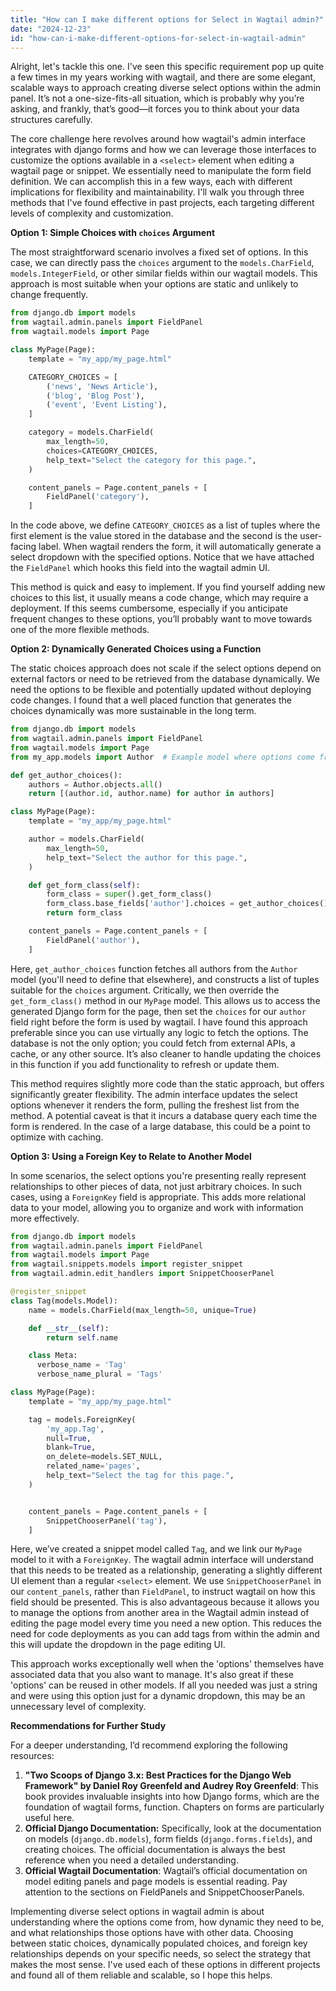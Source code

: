 ```yaml
---
title: "How can I make different options for Select in Wagtail admin?"
date: "2024-12-23"
id: "how-can-i-make-different-options-for-select-in-wagtail-admin"
---
```


Alright, let's tackle this one. I've seen this specific requirement pop up quite a few times in my years working with wagtail, and there are some elegant, scalable ways to approach creating diverse select options within the admin panel. It’s not a one-size-fits-all situation, which is probably why you’re asking, and frankly, that’s good—it forces you to think about your data structures carefully.

The core challenge here revolves around how wagtail's admin interface integrates with django forms and how we can leverage those interfaces to customize the options available in a `<select>` element when editing a wagtail page or snippet. We essentially need to manipulate the form field definition. We can accomplish this in a few ways, each with different implications for flexibility and maintainability. I'll walk you through three methods that I've found effective in past projects, each targeting different levels of complexity and customization.

**Option 1: Simple Choices with `choices` Argument**

The most straightforward scenario involves a fixed set of options. In this case, we can directly pass the `choices` argument to the `models.CharField`, `models.IntegerField`, or other similar fields within our wagtail models. This approach is most suitable when your options are static and unlikely to change frequently.

```python
from django.db import models
from wagtail.admin.panels import FieldPanel
from wagtail.models import Page

class MyPage(Page):
    template = "my_app/my_page.html"

    CATEGORY_CHOICES = [
        ('news', 'News Article'),
        ('blog', 'Blog Post'),
        ('event', 'Event Listing'),
    ]

    category = models.CharField(
        max_length=50,
        choices=CATEGORY_CHOICES,
        help_text="Select the category for this page.",
    )

    content_panels = Page.content_panels + [
        FieldPanel('category'),
    ]

```

In the code above, we define `CATEGORY_CHOICES` as a list of tuples where the first element is the value stored in the database and the second is the user-facing label. When wagtail renders the form, it will automatically generate a select dropdown with the specified options. Notice that we have attached the `FieldPanel` which hooks this field into the wagtail admin UI.

This method is quick and easy to implement. If you find yourself adding new choices to this list, it usually means a code change, which may require a deployment. If this seems cumbersome, especially if you anticipate frequent changes to these options, you’ll probably want to move towards one of the more flexible methods.

**Option 2: Dynamically Generated Choices using a Function**

The static choices approach does not scale if the select options depend on external factors or need to be retrieved from the database dynamically. We need the options to be flexible and potentially updated without deploying code changes. I found that a well placed function that generates the choices dynamically was more sustainable in the long term.

```python
from django.db import models
from wagtail.admin.panels import FieldPanel
from wagtail.models import Page
from my_app.models import Author  # Example model where options come from

def get_author_choices():
    authors = Author.objects.all()
    return [(author.id, author.name) for author in authors]

class MyPage(Page):
    template = "my_app/my_page.html"

    author = models.CharField(
        max_length=50,
        help_text="Select the author for this page.",
    )

    def get_form_class(self):
        form_class = super().get_form_class()
        form_class.base_fields['author'].choices = get_author_choices()
        return form_class

    content_panels = Page.content_panels + [
        FieldPanel('author'),
    ]

```

Here, `get_author_choices` function fetches all authors from the `Author` model (you'll need to define that elsewhere), and constructs a list of tuples suitable for the `choices` argument. Critically, we then override the `get_form_class()` method in our `MyPage` model. This allows us to access the generated Django form for the page, then set the `choices` for our `author` field right before the form is used by wagtail. I have found this approach preferable since you can use virtually any logic to fetch the options. The database is not the only option; you could fetch from external APIs, a cache, or any other source. It’s also cleaner to handle updating the choices in this function if you add functionality to refresh or update them.

This method requires slightly more code than the static approach, but offers significantly greater flexibility. The admin interface updates the select options whenever it renders the form, pulling the freshest list from the method. A potential caveat is that it incurs a database query each time the form is rendered. In the case of a large database, this could be a point to optimize with caching.

**Option 3: Using a Foreign Key to Relate to Another Model**

In some scenarios, the select options you're presenting really represent relationships to other pieces of data, not just arbitrary choices. In such cases, using a `ForeignKey` field is appropriate. This adds more relational data to your model, allowing you to organize and work with information more effectively.

```python
from django.db import models
from wagtail.admin.panels import FieldPanel
from wagtail.models import Page
from wagtail.snippets.models import register_snippet
from wagtail.admin.edit_handlers import SnippetChooserPanel

@register_snippet
class Tag(models.Model):
    name = models.CharField(max_length=50, unique=True)

    def __str__(self):
        return self.name

    class Meta:
      verbose_name = 'Tag'
      verbose_name_plural = 'Tags'

class MyPage(Page):
    template = "my_app/my_page.html"

    tag = models.ForeignKey(
        'my_app.Tag',
        null=True,
        blank=True,
        on_delete=models.SET_NULL,
        related_name='pages',
        help_text="Select the tag for this page.",
    )


    content_panels = Page.content_panels + [
        SnippetChooserPanel('tag'),
    ]
```

Here, we’ve created a snippet model called `Tag`, and we link our `MyPage` model to it with a `ForeignKey`.  The wagtail admin interface will understand that this needs to be treated as a relationship, generating a slightly different UI element than a regular `<select>` element. We use `SnippetChooserPanel` in our `content_panels`, rather than `FieldPanel`, to instruct wagtail on how this field should be presented. This is also advantageous because it allows you to manage the options from another area in the Wagtail admin instead of editing the page model every time you need a new option. This reduces the need for code deployments as you can add tags from within the admin and this will update the dropdown in the page editing UI.

This approach works exceptionally well when the 'options' themselves have associated data that you also want to manage. It's also great if these 'options' can be reused in other models. If all you needed was just a string and were using this option just for a dynamic dropdown, this may be an unnecessary level of complexity.

**Recommendations for Further Study**

For a deeper understanding, I’d recommend exploring the following resources:

1.  **"Two Scoops of Django 3.x: Best Practices for the Django Web Framework" by Daniel Roy Greenfeld and Audrey Roy Greenfeld**: This book provides invaluable insights into how Django forms, which are the foundation of wagtail forms, function. Chapters on forms are particularly useful here.
2.  **Official Django Documentation:** Specifically, look at the documentation on models (`django.db.models`), form fields (`django.forms.fields`), and creating choices. The official documentation is always the best reference when you need a detailed understanding.
3. **Official Wagtail Documentation**: Wagtail’s official documentation on model editing panels and page models is essential reading. Pay attention to the sections on FieldPanels and SnippetChooserPanels.

Implementing diverse select options in wagtail admin is about understanding where the options come from, how dynamic they need to be, and what relationships those options have with other data. Choosing between static choices, dynamically populated choices, and foreign key relationships depends on your specific needs, so select the strategy that makes the most sense. I've used each of these options in different projects and found all of them reliable and scalable, so I hope this helps.
